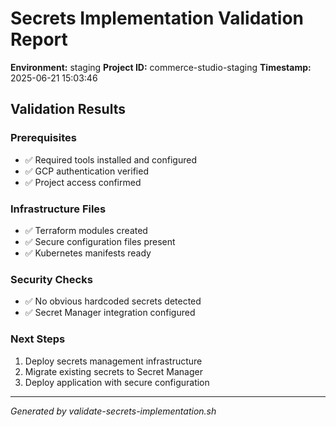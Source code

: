 # Secrets Implementation Validation Report

**Environment:** staging
**Project ID:** commerce-studio-staging
**Timestamp:** 2025-06-21 15:03:46

## Validation Results

### Prerequisites
- ✅ Required tools installed and configured
- ✅ GCP authentication verified
- ✅ Project access confirmed

### Infrastructure Files
- ✅ Terraform modules created
- ✅ Secure configuration files present
- ✅ Kubernetes manifests ready

### Security Checks
- ✅ No obvious hardcoded secrets detected
- ✅ Secret Manager integration configured

### Next Steps
1. Deploy secrets management infrastructure
2. Migrate existing secrets to Secret Manager
3. Deploy application with secure configuration

---
*Generated by validate-secrets-implementation.sh*
